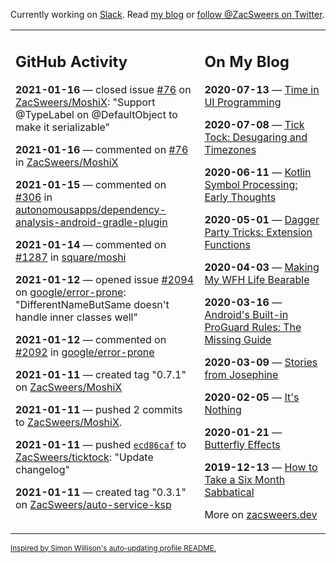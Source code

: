 Currently working on [Slack](https://slack.com/). Read [my blog](https://zacsweers.dev/) or [follow @ZacSweers on Twitter](https://twitter.com/ZacSweers).

<table><tr><td valign="top" width="60%">

## GitHub Activity
<!-- githubActivity starts -->
**2021-01-16** — closed issue [#76](https://api.github.com/repos/ZacSweers/MoshiX/issues/76) on [ZacSweers/MoshiX](https://api.github.com/repos/ZacSweers/MoshiX): "Support @TypeLabel on @DefaultObject to make it serializable"

**2021-01-16** — commented on [#76](https://github.com/ZacSweers/MoshiX/issues/76#issuecomment-761724390) in [ZacSweers/MoshiX](https://api.github.com/repos/ZacSweers/MoshiX)

**2021-01-15** — commented on [#306](https://github.com/autonomousapps/dependency-analysis-android-gradle-plugin/issues/306#issuecomment-760655600) in [autonomousapps/dependency-analysis-android-gradle-plugin](https://api.github.com/repos/autonomousapps/dependency-analysis-android-gradle-plugin)

**2021-01-14** — commented on [#1287](https://github.com/square/moshi/pull/1287#issuecomment-759967909) in [square/moshi](https://api.github.com/repos/square/moshi)

**2021-01-12** — opened issue [#2094](https://api.github.com/repos/google/error-prone/issues/2094) on [google/error-prone](https://api.github.com/repos/google/error-prone): "DifferentNameButSame doesn't handle inner classes well"

**2021-01-12** — commented on [#2092](https://github.com/google/error-prone/issues/2092#issuecomment-759101030) in [google/error-prone](https://api.github.com/repos/google/error-prone)

**2021-01-11** — created tag "0.7.1" on [ZacSweers/MoshiX](https://api.github.com/repos/ZacSweers/MoshiX)

**2021-01-11** — pushed 2 commits to [ZacSweers/MoshiX](https://api.github.com/repos/ZacSweers/MoshiX).

**2021-01-11** — pushed [`ecd86caf`](https://github.com/ZacSweers/ticktock/commit/ecd86cafe5670258acd8b33ec62a36c61126a26b) to [ZacSweers/ticktock](https://api.github.com/repos/ZacSweers/ticktock): "Update changelog"

**2021-01-11** — created tag "0.3.1" on [ZacSweers/auto-service-ksp](https://api.github.com/repos/ZacSweers/auto-service-ksp)
<!-- githubActivity ends -->
</td><td valign="top" width="40%">

## On My Blog
<!-- blog starts -->
**2020-07-13** — [Time in UI Programming](https://www.zacsweers.dev/time-in-ui/)

**2020-07-08** — [Tick Tock: Desugaring and Timezones](https://www.zacsweers.dev/ticktock-desugaring-timezones/)

**2020-06-11** — [Kotlin Symbol Processing: Early Thoughts](https://www.zacsweers.dev/kotlin-symbol-processor-early-thoughts/)

**2020-05-01** — [Dagger Party Tricks: Extension Functions](https://www.zacsweers.dev/dagger-party-tricks-extension-functions/)

**2020-04-03** — [Making My WFH Life Bearable](https://www.zacsweers.dev/making-wfh-life-bearable/)

**2020-03-16** — [Android's Built-in ProGuard Rules: The Missing Guide](https://www.zacsweers.dev/android-proguard-rules/)

**2020-03-09** — [Stories from Josephine](https://www.zacsweers.dev/stories-from-josephine/)

**2020-02-05** — [It's Nothing](https://www.zacsweers.dev/its-nothing/)

**2020-01-21** — [Butterfly Effects](https://www.zacsweers.dev/butterfly-effects/)

**2019-12-13** — [How to Take a Six Month Sabbatical](https://www.zacsweers.dev/how-to-take-a-six-month-sabbatical/)
<!-- blog ends -->
More on [zacsweers.dev](https://zacsweers.dev/)
</td></tr></table>

<sub><a href="https://simonwillison.net/2020/Jul/10/self-updating-profile-readme/">Inspired by Simon Willison's auto-updating profile README.</a></sub>